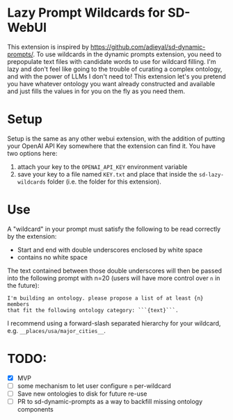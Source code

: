 # Lazy Prompt Wildcards for SD-WebUI

This extension is inspired by https://github.com/adieyal/sd-dynamic-prompts/. To use wildcards in the dynamic prompts extension, you need to prepopulate text files with candidate words to use for wildcard filling. I'm lazy and don't feel like going to the trouble of curating a complex ontology, and with the power of LLMs I don't need to! This extension let's you pretend you have whatever ontology you want already constructed and available and just fills the values in for you on the fly as you need them.

# Setup

Setup is the same as any other webui extension, with the addition of putting your OpenAI API Key somewhere that the extension can find it. 
You have two options here:

1. attach your key to the `OPENAI_API_KEY` environment variable
2. save your key to a file named `KEY.txt` and place that inside the `sd-lazy-wildcards` folder (i.e. the folder for this extension).

# Use

A "wildcard" in your prompt must satisfy the following to be read correctly by the extension:

* Start and end with double underscores enclosed by white space
* contains no white space

The text contained between those double underscores will then be passed into the following prompt with n=20 (users will have more control over `n` in the future):

```
I'm building an ontology. please propose a list of at least {n} members
that fit the following ontology category: ```{text}```.
```

I recommend using a forward-slash separated hierarchy for your wildcard, e.g. `__places/usa/major_cities__`. 

# TODO:

* [x] MVP
* [ ] some mechanism to let user configure `n` per-wildcard
* [ ] Save new ontologies to disk for future re-use
* [ ] PR to sd-dynamic-prompts as a way to backfill missing ontology components
